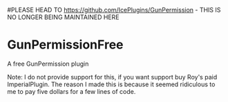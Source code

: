 #PLEASE HEAD TO https://github.com/IcePlugins/GunPermission - THIS IS NO LONGER BEING MAINTAINED HERE

# GunPermissionFree
A free GunPermission plugin



Note: I do not provide support for this, if you want support buy Roy's paid ImperialPlugin. The reason I made this is because it seemed ridiculous to me to pay five dollars for a few lines of code.
